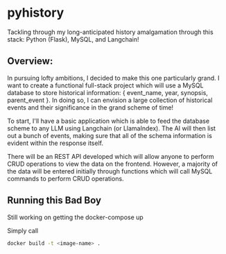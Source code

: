 # pyhistory
Tackling through my long-anticipated history amalgamation through this stack: Python (Flask), MySQL, and Langchain!

## Overview:
In pursuing lofty ambitions, I decided to make this one particularly grand. I want to create a functional full-stack project which will 
use a MySQL database to store historical information: { event_name, year, synopsis, parent_event }. In doing so, I can envision a large collection of 
historical events and their significance in the grand scheme of time! 

To start, I'll have a basic application which is able to feed the database scheme to any LLM using Langchain (or LlamaIndex). The AI will 
then list out a bunch of events, making sure that all of the schema information is evident within the response itself. 

There will be an REST API developed which will allow anyone to perform CRUD operations to view the data on the frontend. However, a majority of
the data will be entered initially through functions which will call MySQL commands to perform CRUD operations. 


## Running this Bad Boy 

Still working on getting the docker-compose up 

Simply call 
```bash
docker build -t <image-name> . 
```



